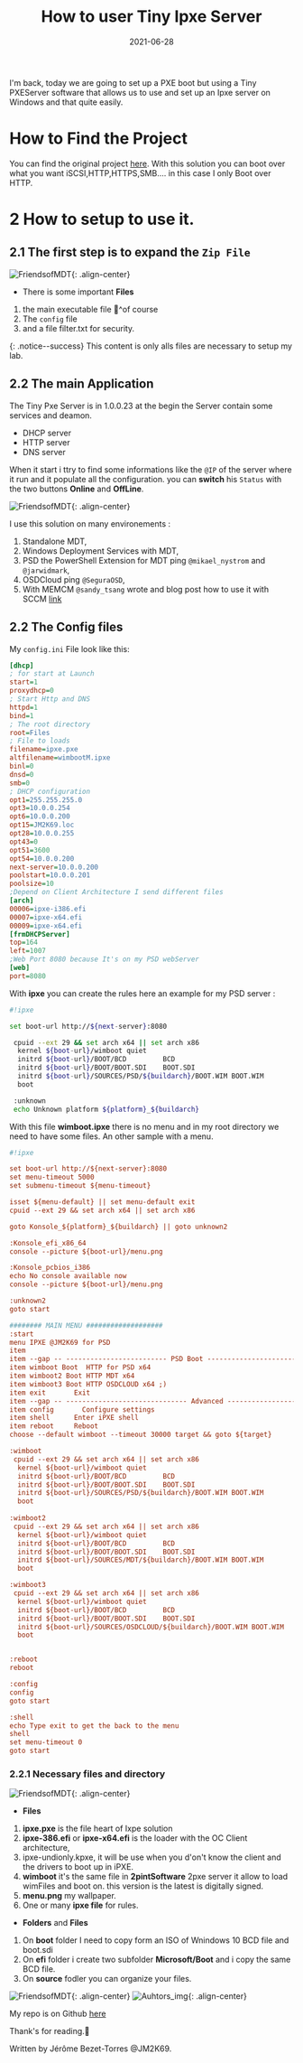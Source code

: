 ﻿---
layout: single
title: "How to user Tiny Ipxe Server"
date: 2021-06-28
tags: 
  - OSD
  - IPxe
  - MDT
  - 'Microsoft Deployment Toolkit'
  - OSDCLOUD
  - MEMCM
categories:
  - Powershell
  - OSD
published: true
comments: true
author_profile: true
header:
  teaserlogo:
  teaser: ''
  image: img/headers/mountain03_1920x500.jpg
  caption:
gallery:

  - image_path: ''
    url: ''
    title: ''
toc: true
toc_sticky: true
toc_label: "Table of content"
---


I'm back, today we are going to set up a PXE boot but using a Tiny PXEServer software that allows us to use and set up an Ipxe server on Windows and that quite easily. 

# How to Find the Project

You can find the original project [here](https://github.com/erwan2212/tinypxeserver). With this solution you can boot over what you want iSCSI,HTTP,HTTPS,SMB.... in this case I only Boot over HTTP.


# 2 How to setup to use it.

## 2.1 The **first step** is to expand the `Zip File`

![FriendsofMDT](/img/Ipxe.png){: .align-center}

* There is some important **Files**

1. the main executable file 🤣^of course
1. The `config` file
1. and a file filter.txt for security.


{: .notice--success}
This content is only alls files are necessary to setup my lab.

## 2.2 The main Application

The Tiny Pxe Server is in 1.0.0.23 at the begin the Server contain some services and deamon.
* DHCP server
* HTTP server
* DNS server

When it start i ttry to find some informations like the `@IP` of the server where it run and it populate all the configuration. you can **switch** his `Status` with the two buttons **Online** and **OffLine**.

![FriendsofMDT](/img/Ipxe2.png){: .align-center}

I use this solution on many environements :

1. Standalone MDT,
1. Windows Deployment Services with MDT,
1. PSD the PowerShell Extension for MDT ping `@mikael_nystrom` and `@jarwidmark`,
1. OSDCloud ping `@SeguraOSD`,
1. With MEMCM `@sandy_tsang` wrote and blog post how to use it with SCCM [link](https://sandyzeng.com/ipxe-sccm/)

## 2.2 The Config files

My `config.ini` File look like this:

```ini
[dhcp]
; for start at Launch
start=1
proxydhcp=0
; Start Http and DNS
httpd=1
bind=1
; The root directory
root=Files
; File to loads
filename=ipxe.pxe
altfilename=wimbootM.ipxe
binl=0
dnsd=0
smb=0
; DHCP configuration
opt1=255.255.255.0
opt3=10.0.0.254
opt6=10.0.0.200
opt15=JM2K69.loc
opt28=10.0.0.255
opt43=0
opt51=3600
opt54=10.0.0.200
next-server=10.0.0.200
poolstart=10.0.0.201
poolsize=10
;Depend on Client Architecture I send different files
[arch]
00006=ipxe-i386.efi
00007=ipxe-x64.efi
00009=ipxe-x64.efi
[frmDHCPServer]
top=164
left=1007
;Web Port 8080 because It's on my PSD webServer
[web]
port=8080
```

With **ipxe** you can create the rules here an example for my PSD server :
```bash
#!ipxe

set boot-url http://${next-server}:8080

 cpuid --ext 29 && set arch x64 || set arch x86
  kernel ${boot-url}/wimboot quiet
  initrd ${boot-url}/BOOT/BCD         BCD
  initrd ${boot-url}/BOOT/BOOT.SDI    BOOT.SDI
  initrd ${boot-url}/SOURCES/PSD/${buildarch}/BOOT.WIM BOOT.WIM
  boot

 :unknown
 echo Unknown platform ${platform}_${buildarch}
```
With this file **wimboot.ipxe** there is no menu and in my root directory we need to have some files. An other sample with a menu.

```ini
#!ipxe

set boot-url http://${next-server}:8080
set menu-timeout 5000
set submenu-timeout ${menu-timeout}

isset ${menu-default} || set menu-default exit
cpuid --ext 29 && set arch x64 || set arch x86

goto Konsole_${platform}_${buildarch} || goto unknown2

:Konsole_efi_x86_64
console --picture ${boot-url}/menu.png 

:Konsole_pcbios_i386
echo No console available now
console --picture ${boot-url}/menu.png 

:unknown2
goto start

######## MAIN MENU ###################
:start
menu IPXE @JM2K69 for PSD
item
item --gap -- ------------------------- PSD Boot ------------------------------------------
item wimboot Boot  HTTP for PSD x64
item wimboot2 Boot HTTP MDT x64
item wimboot3 Boot HTTP OSDCLOUD x64 ;)
item exit       Exit 
item --gap -- ------------------------------ Advanced -------------------------------------
item config       Configure settings
item shell      Enter iPXE shell
item reboot     Reboot
choose --default wimboot --timeout 30000 target && goto ${target}

:wimboot
 cpuid --ext 29 && set arch x64 || set arch x86
  kernel ${boot-url}/wimboot quiet
  initrd ${boot-url}/BOOT/BCD         BCD
  initrd ${boot-url}/BOOT/BOOT.SDI    BOOT.SDI
  initrd ${boot-url}/SOURCES/PSD/${buildarch}/BOOT.WIM BOOT.WIM
  boot
  
:wimboot2
 cpuid --ext 29 && set arch x64 || set arch x86
  kernel ${boot-url}/wimboot quiet
  initrd ${boot-url}/BOOT/BCD         BCD
  initrd ${boot-url}/BOOT/BOOT.SDI    BOOT.SDI
  initrd ${boot-url}/SOURCES/MDT/${buildarch}/BOOT.WIM BOOT.WIM
  boot

:wimboot3
 cpuid --ext 29 && set arch x64 || set arch x86
  kernel ${boot-url}/wimboot quiet
  initrd ${boot-url}/BOOT/BCD         BCD
  initrd ${boot-url}/BOOT/BOOT.SDI    BOOT.SDI
  initrd ${boot-url}/SOURCES/OSDCLOUD/${buildarch}/BOOT.WIM BOOT.WIM
  boot


:reboot
reboot

:config
config
goto start

:shell
echo Type exit to get the back to the menu
shell
set menu-timeout 0
goto start

```

### 2.2.1 Necessary files and directory

![FriendsofMDT](/img/Ipxe3.png){: .align-center}


* **Files**

1. **ipxe.pxe** is the file heart of Ixpe solution
1. **ipxe-386.efi** or **ipxe-x64.efi** is the loader with the OC Client architecture,
1. ipxe-undionly.kpxe, it will be use when you d'on't know the client and the drivers to boot up in iPXE.
1. **wimboot** it's the same file in **2pintSoftware** 2pxe server it allow to load wimFiles and boot on. this version is the latest is digitally signed.
1. **menu.png** my wallpaper.
1. One or many **ipxe file** for rules.
 
* **Folders** and **Files** 

1. On **boot** folder I need to copy form an ISO of Wnindows 10 BCD file and boot.sdi
1. On **efi** folder i create two subfolder **Microsoft/Boot** and i copy the same BCD file.
1. On **source** fodler you can organize your files.


![FriendsofMDT](/img/Ipxe4.png){: .align-center}
![Auhtors_img](/img/Git1.png){: .align-center}

My repo is on Github [here](https://github.com/JM2K69/Tiny_iPXE.git)


Thank's for reading.🤗

Written by Jérôme Bezet-Torres @JM2K69.
